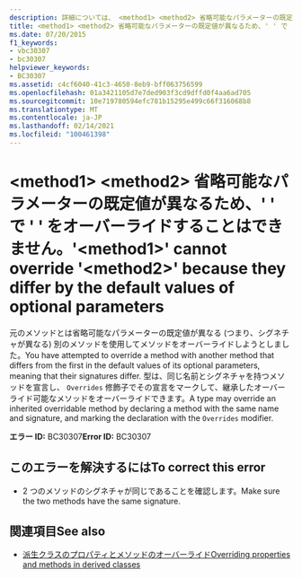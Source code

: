 ```yaml
---
description: 詳細については、 <method1> <method2> 省略可能なパラメーターの既定値が異なるため、' ' で ' ' をオーバーライドすることはできません。
title: <method1> <method2> 省略可能なパラメーターの既定値が異なるため、' ' で ' ' をオーバーライドすることはできません。
ms.date: 07/20/2015
f1_keywords:
- vbc30307
- bc30307
helpviewer_keywords:
- BC30307
ms.assetid: c4cf6040-41c3-4650-8eb9-bff063756599
ms.openlocfilehash: 01a3421105d7e7ded903f3cd9dffd0f4aa6ad705
ms.sourcegitcommit: 10e719780594efc781b15295e499c66f316068b8
ms.translationtype: MT
ms.contentlocale: ja-JP
ms.lasthandoff: 02/14/2021
ms.locfileid: "100461398"
---
```

# <a name="method1-cannot-override-method2-because-they-differ-by-the-default-values-of-optional-parameters"></a><span data-ttu-id="e3299-103">\<method1> \<method2> 省略可能なパラメーターの既定値が異なるため、' ' で ' ' をオーバーライドすることはできません。</span><span class="sxs-lookup"><span data-stu-id="e3299-103">'\<method1>' cannot override '\<method2>' because they differ by the default values of optional parameters</span></span>

<span data-ttu-id="e3299-104">元のメソッドとは省略可能なパラメーターの既定値が異なる (つまり、シグネチャが異なる) 別のメソッドを使用してメソッドをオーバーライドしようとしました。</span><span class="sxs-lookup"><span data-stu-id="e3299-104">You have attempted to override a method with another method that differs from the first in the default values of its optional parameters, meaning that their signatures differ.</span></span> <span data-ttu-id="e3299-105">型は、同じ名前とシグネチャを持つメソッドを宣言し、 `Overrides` 修飾子でその宣言をマークして、継承したオーバーライド可能なメソッドをオーバーライドできます。</span><span class="sxs-lookup"><span data-stu-id="e3299-105">A type may override an inherited overridable method by declaring a method with the same name and signature, and marking the declaration with the `Overrides` modifier.</span></span>  
  
 <span data-ttu-id="e3299-106">**エラー ID:** BC30307</span><span class="sxs-lookup"><span data-stu-id="e3299-106">**Error ID:** BC30307</span></span>  
  
## <a name="to-correct-this-error"></a><span data-ttu-id="e3299-107">このエラーを解決するには</span><span class="sxs-lookup"><span data-stu-id="e3299-107">To correct this error</span></span>  
  
- <span data-ttu-id="e3299-108">2 つのメソッドのシグネチャが同じであることを確認します。</span><span class="sxs-lookup"><span data-stu-id="e3299-108">Make sure the two methods have the same signature.</span></span>  
  
## <a name="see-also"></a><span data-ttu-id="e3299-109">関連項目</span><span class="sxs-lookup"><span data-stu-id="e3299-109">See also</span></span>

- [<span data-ttu-id="e3299-110">派生クラスのプロパティとメソッドのオーバーライド</span><span class="sxs-lookup"><span data-stu-id="e3299-110">Overriding properties and methods in derived classes</span></span>](../programming-guide/language-features/objects-and-classes/inheritance-basics.md#overriding-properties-and-methods-in-derived-classes)
